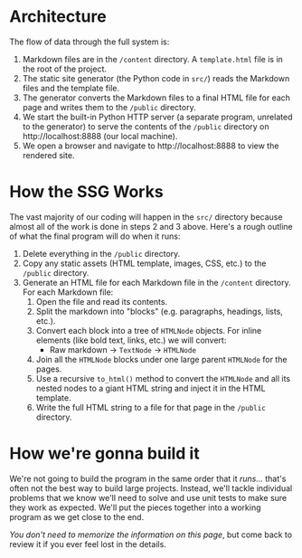 # Architecture
The flow of data through the full system is:

1. Markdown files are in the `/content` directory. A `template.html` file is in the root of the project.
2. The static site generator (the Python code in `src/`) reads the Markdown files and the template file.
3. The generator converts the Markdown files to a final HTML file for each page and writes them to the `/public` directory.
4. We start the built-in Python HTTP server (a separate program, unrelated to the generator) to serve the contents of the `/public` directory on http://localhost:8888 (our local machine).
5. We open a browser and navigate to http://localhost:8888 to view the rendered site.

# How the SSG Works
The vast majority of our coding will happen in the `src/` directory because almost all of the work is done in steps 2 and 3 above. Here's a rough outline of what the final program will do when it runs:

1. Delete everything in the `/public` directory.
2. Copy any static assets (HTML template, images, CSS, etc.) to the `/public` directory.
3. Generate an HTML file for each Markdown file in the `/content` directory. For each Markdown file:
    1. Open the file and read its contents.
    2. Split the markdown into "blocks" (e.g. paragraphs, headings, lists, etc.).
    3. Convert each block into a tree of `HTMLNode` objects. For inline elements (like bold text, links, etc.) we will convert:
        - Raw markdown -> `TextNode` -> `HTMLNode`
    4. Join all the `HTMLNode` blocks under one large parent `HTMLNode` for the pages.
    5. Use a recursive `to_html()` method to convert the `HTMLNode` and all its nested nodes to a giant HTML string and inject it in the HTML template.
    6. Write the full HTML string to a file for that page in the `/public` directory.

# How we're gonna build it
We're not going to build the program in the same order that it *runs...* that's often not the best way to build large projects. Instead, we'll tackle individual problems that we know we'll need to solve and use unit tests to make sure they work as expected. We'll put the pieces together into a working program as we get close to the end.

*You don't need to memorize the information on this page*, but come back to review it if you ever feel lost in the details.